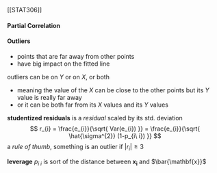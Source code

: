 [[STAT306]]

#### Partial Correlation


#### Outliers
- points that are far away from other points
- have big impact on the fitted line

outliers can be on $Y$ or on $X$, or both
- meaning the value of the $X$ can be close to the other points but its $Y$ value is really far away
- or it can be both far from its $X$ values and its $Y$ values

**studentized residuals**
is a *residual* scaled by its std. deviation
$$
r_{i} = \frac{e_{i}}{\sqrt{ Var(e_{i}) }} = \frac{e_{i}}{\sqrt{ \hat{\sigma^{2}} (1-p_{i\ i}) }}
$$
a *rule of thumb*, something is an outlier if $|r_{i}| \geq 3$

**leverage** 
$p_{i\ i}$ is sort of the distance between $\mathbf{x_{i}}$ and $\bar{\mathbf{x}}$

